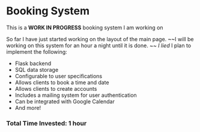 # Booking System
This is a **WORK IN PROGRESS** booking system I am working on

So far I have just started working on the layout of the main page. 
~~I will be working on this system for an hour a night until it is done. ~~ *I lied*
I plan to implement the following: 
- Flask backend
- SQL data storage
- Configurable to user specifications
- Allows clients to book a time and date
- Allows clients to create accounts
- Includes a mailing system for user authentication
- Can be integrated with Google Calendar
- And more!

### Total Time Invested: 1 hour
